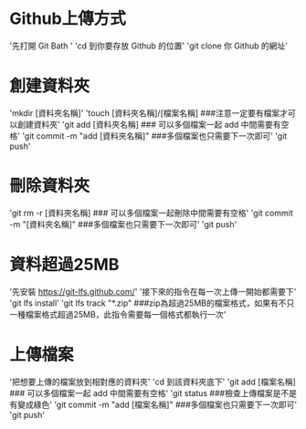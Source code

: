 # Github上傳方式
'先打開 Git Bath '
'cd 到你要存放 Github 的位置'
'git clone 你 Github 的網址'
# 創建資料夾
'mkdir [資料夾名稱]'
'touch [資料夾名稱]/[檔案名稱]  ###注意一定要有檔案才可以創建資料夾'
'git add [資料夾名稱]  ### 可以多個檔案一起 add 中間需要有空格'
'git commit -m "add [資料夾名稱]"  ###多個檔案也只需要下一次即可'
'git push'
# 刪除資料夾
'git rm -r [資料夾名稱]  ### 可以多個檔案一起刪除中間需要有空格'
'git commit -m "[資料夾名稱]"  ###多個檔案也只需要下一次即可'
'git push'
# 資料超過25MB
'先安裝 https://git-lfs.github.com/'
'接下來的指令在每一次上傳一開始都需要下'
'git lfs install'
'git lfs track "*.zip" ###zip為超過25MB的檔案格式，如果有不只一種檔案格式超過25MB，此指令需要每一個格式都執行一次'
# 上傳檔案
'把想要上傳的檔案放到相對應的資料夾'
'cd 到該資料夾底下'
'git add [檔案名稱]  ### 可以多個檔案一起 add 中間需要有空格'
'git status  ###檢查上傳檔案是不是有變成綠色'
'git commit -m "add [檔案名稱]"  ###多個檔案也只需要下一次即可'
'git push'
